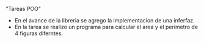 "Tareas POO" 

* En el avance de la libreria se agrego la implementacion de una inferfaz. 
* En la tarea se realizo un programa para calcular el area y el perimetro de 4 figuras diferntes. 
